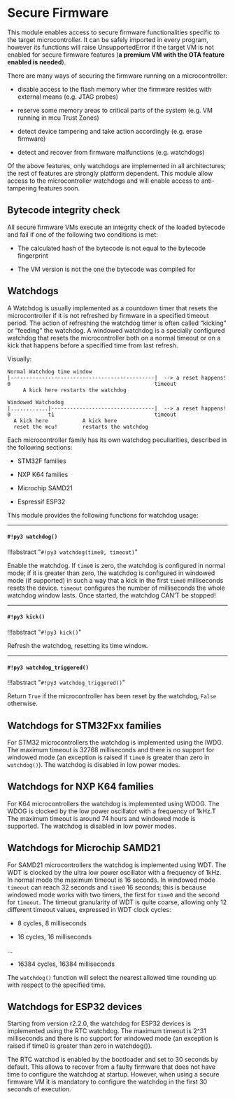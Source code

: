 # Secure Firmware

This module enables access to secure firmware functionalities specific to the target microcontroller.
It can be safely imported in every program, however its functions will raise UnsupportedError if the target VM is not enabled
for secure firmware features (**a premium VM with the OTA feature enabled is needed**).

There are many ways of securing the firmware running on a microcontroller:


* disable access to the flash memory wher the firmware resides with external means (e.g. JTAG probes)


* reserve some memory areas to critical parts of the system (e.g. VM running in mcu Trust Zones)


* detect device tampering and take action accordingly (e.g. erase firmware)


* detect and recover from firmware malfunctions (e.g. watchdogs)

Of the above features, only watchdogs are implemented in all architectures; the rest of features are strongly platform dependent.
This module allow access to the microcontroller watchdogs and will enable access to anti-tampering features soon.

## Bytecode integrity check

All secure firmware VMs execute an integrity check of the loaded bytecode and fail if one of the following two conditions is met:


* The calculated hash of the bytecode is not equal to the bytecode fingerprint


* The VM version is not the one the bytecode was compiled for

## Watchdogs

A Watchdog is usually implemented as a countdown timer that resets the microcontroller if it is not refreshed by firmware in a specified timeout period.
The action of refreshing the watchdog timer is often called “kicking” or “feeding” the watchdog. A windowed watchdog is a specially configured watchdog that resets the microcontroller
both on a normal timeout or on a kick that happens before a specified time from last refresh.

Visually:

```
Normal Watchdog time window
|----------------------------------------------|  --> a reset happens!
0                                              timeout
     A kick here restarts the watchdog

Windowed Watchodog
|............|---------------------------------|  --> a reset happens!
0            t1                                timeout
  A kick here           A kick here
  reset the mcu!        restarts the watchdog
```

Each microcontroller family has its own watchdog peculiarities, described in the following sections:


* STM32F families


* NXP K64 families


* Microchip SAMD21


* Espressif ESP32

This module provides the following functions for watchdog usage:


---
#### `#!py3 watchdog()`

!!!abstract "`#!py3 watchdog(time0, timeout)`"

Enable the watchdog. If `time0` is zero, the watchdog is configured in normal mode; if it is greater than zero, the watchdog is configured in windowed mode (if supported) in such a way that a kick in the first `time0` milliseconds resets the device.
`timeout` configures the number of milliseconds the whole watchdog window lasts. Once started, the watchdog CAN’T be stopped!


---
#### `#!py3 kick()`

!!!abstract "`#!py3 kick()`"

Refresh the watchdog, resetting its time window.


---
#### `#!py3 watchdog_triggered()`

!!!abstract "`#!py3 watchdog_triggered()`"

Return `True` if the microcontroller has been reset by the watchdog, `False` otherwise.

## Watchdogs for STM32Fxx families

For STM32 microcontrollers the watchdog is implemented using the IWDG. The maximum timeout is 32768 milliseconds and there is no support for windowed mode (an exception is raised if `time0` is greater than zero in `watchdog()`).
The watchdog is disabled in low power modes.

## Watchdogs for NXP K64 families

For K64 microcontrollers the watchdog is implemented using WDOG. The WDOG is clocked by the low power oscillator with a frequency of 1kHz.T The maximum timeout is around 74 hours and windowed mode is supported.
The watchdog is disabled in low power modes.

## Watchdogs for Microchip SAMD21

For SAMD21 microcontrollers the watchdog is implemented using WDT. The WDT is clocked by the ultra low power oscillator with a frequency of 1kHz. In normal mode the maximum timeout is 16 seconds. In windowed mode `timeout` can reach 32 seconds and `time0` 16 seconds; this is because windowed mode works with two timers, the first for `time0` and the second for `timeout`.
The timeout granularity of WDT is quite coarse, allowing only 12 different timeout values, expressed in WDT clock cycles:


* 8 cycles, 8 milliseconds


* 16 cycles, 16 milliseconds

…


* 16384 cycles, 16384 milliseconds

The `watchdog()` function will select the nearest allowed time rounding up with respect to the specified time.

## Watchdogs for ESP32 devices

Starting from version r2.2.0, the watchdog for ESP32 devices is implemented using the RTC watchdog. The maximum timeout is 2^31 milliseconds and there is no support for windowed mode (an exception is raised if time0 is greater than zero in watchdog()).

The RTC watchod is enabled by the bootloader and set to 30 seconds by default. This allows to recover from a faulty firmware that does not have time to configure
the watchdog at startup. However, when using a secure firmware VM it is mandatory to configure the watchdog in the first 30 seconds of execution.
